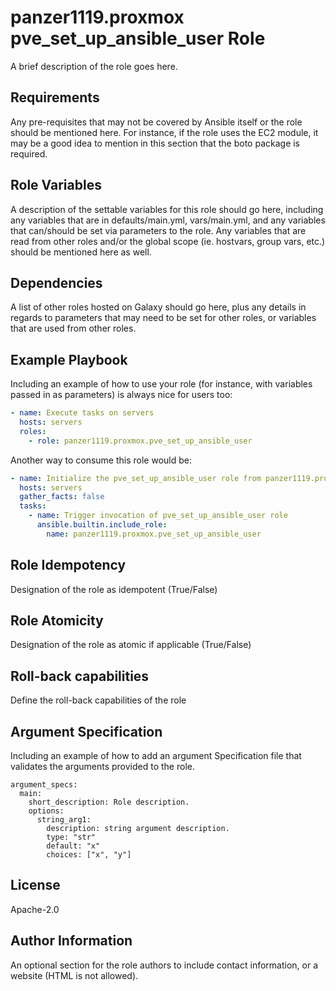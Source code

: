 panzer1119.proxmox pve_set_up_ansible_user Role
========================

A brief description of the role goes here.

Requirements
------------

Any pre-requisites that may not be covered by Ansible itself or the role should be mentioned here. For instance, if the role uses the EC2 module, it may be a good idea to mention in this section that the boto package is required.

Role Variables
--------------

A description of the settable variables for this role should go here, including any variables that are in defaults/main.yml, vars/main.yml, and any variables that can/should be set via parameters to the role. Any variables that are read from other roles and/or the global scope (ie. hostvars, group vars, etc.) should be mentioned here as well.

Dependencies
------------

A list of other roles hosted on Galaxy should go here, plus any details in regards to parameters that may need to be set for other roles, or variables that are used from other roles.

Example Playbook
----------------

Including an example of how to use your role (for instance, with variables passed in as parameters) is always nice for users too:

```yaml
- name: Execute tasks on servers
  hosts: servers
  roles:
    - role: panzer1119.proxmox.pve_set_up_ansible_user
```

Another way to consume this role would be:

```yaml
- name: Initialize the pve_set_up_ansible_user role from panzer1119.proxmox
  hosts: servers
  gather_facts: false
  tasks:
    - name: Trigger invocation of pve_set_up_ansible_user role
      ansible.builtin.include_role:
        name: panzer1119.proxmox.pve_set_up_ansible_user
```

Role Idempotency
----------------

Designation of the role as idempotent (True/False)

Role Atomicity
----------------

Designation of the role as atomic if applicable (True/False)

Roll-back capabilities
----------------------

Define the roll-back capabilities of the role

Argument Specification
----------------------

Including an example of how to add an argument Specification file that validates the arguments provided to the role.

```
argument_specs:
  main:
    short_description: Role description.
    options:
      string_arg1:
        description: string argument description.
        type: "str"
        default: "x"
        choices: ["x", "y"]
```

License
-------

Apache-2.0

Author Information
------------------

An optional section for the role authors to include contact information, or a website (HTML is not allowed).
